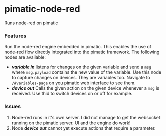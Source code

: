 # pimatic-node-red
Runs node-red on pimatic

### Features
Run the node-red engine embedded in pimatic. This enables the use of node-red flow directly integrated into the pimatic framework. The following nodes are available:

* **_variable in_** listens for changes on the given variable and send a `msg` where `msg.payload` contains the new value of the variable. Use this node to capture changes on devices. They are variables too. Navigate to `/#variables-page` on you pimatic web interface to see them.
* **_device out_** Calls the given action on the given device whenever a `msg` is received. Use thid to switch devices on or off for example.

### Issues

1. Node-red runs in it's own server. I did not manage to get the websocket running on the pimatic server. UI and the engine do work!
2. Node **_device out_** cannot yet execute actions that require a parameter.

